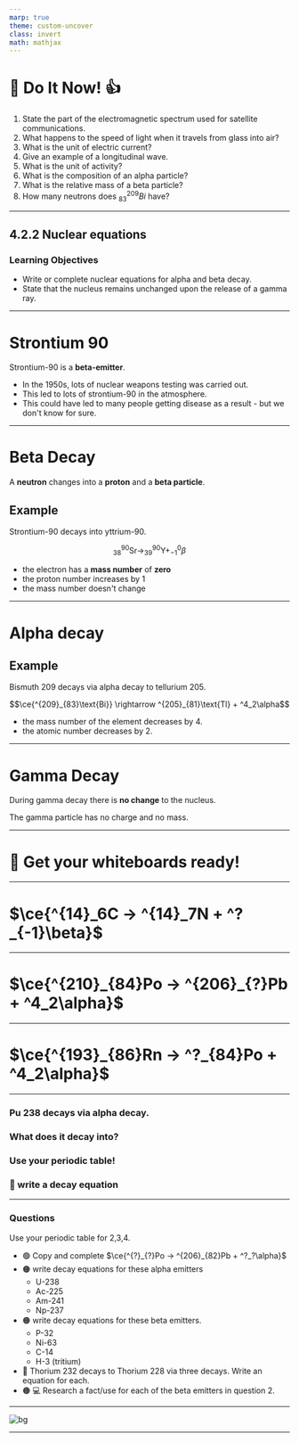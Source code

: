 ```yaml
---
marp: true
theme: custom-uncover
class: invert
math: mathjax
---
```


# :blue_book: Do It Now! :+1:

1. State the part of the electromagnetic spectrum used for satellite communications.
2. What happens to the speed of light when it travels from glass into air?
3. What is the unit of electric current?
4. Give an example of a longitudinal wave.
5. What is the unit of activity?
6. What is the composition of an alpha particle?
7. What is the relative mass of a beta particle?
8. How many neutrons does $^{209}_{83}Bi$ have?

---

## 4.2.2 Nuclear equations

### Learning Objectives

- Write or complete nuclear equations for alpha and beta decay.
- State that the nucleus remains unchanged upon the release of a gamma ray.

---

# Strontium 90

Strontium-90 is a **beta-emitter**.

- In the 1950s, lots of nuclear weapons testing was carried out.
- This led to lots of strontium-90 in the atmosphere.
- This could have led to many people getting disease as a result - but we don't know for sure.

---

# Beta Decay

A **neutron** changes into a **proton** and a **beta particle**.

## Example

Strontium-90 decays into yttrium-90.

$$^{90}_{38}\text{Sr} \rightarrow ^{90}_{39}\text{Y} + _{-1}^0\beta$$

- the electron has a **mass number** of **zero**
- the proton number increases by 1
- the mass number doesn't change

---

# Alpha decay

## Example

Bismuth 209 decays via alpha decay to tellurium 205.

$$\ce{^{209}_{83}\text{Bi}} \rightarrow ^{205}_{81}\text{Tl} + ^4_2\alpha$$

- the mass number of the element decreases by 4.
- the atomic number decreases by 2.

---

# Gamma Decay

During gamma decay there is **no change** to the nucleus.

The gamma particle has no charge and no mass.


---

# :memo: Get your whiteboards ready!

---

# <!--fit--> $\ce{^{14}_6C -> ^{14}_7N + ^?_{-1}\beta}$

---

# <!--fit--> $\ce{^{210}_{84}Po -> ^{206}_{?}Pb + ^4_2\alpha}$

---

# <!--fit--> $\ce{^{193}_{86}Rn -> ^?_{84}Po + ^4_2\alpha}$

---

### Pu 238 decays via alpha decay.
### What does it decay into?
### Use your periodic table!
### :memo: write a decay equation

---

<!-- _class: questions -->

### Questions
 Use your periodic table for 2,3,4.
- :green_circle: Copy and complete $\ce{^{?}_{?}Po -> ^{206}_{82}Pb + ^?_?\alpha}$
- :orange_circle: write decay equations for these alpha emitters
  - U-238
  - Ac-225
  - Am-241
  - Np-237
- :orange_circle: write decay equations for these beta emitters.
  - P-32
  - Ni-63
  - C-14
  - H-3 (tritium)
- :red_circle: Thorium 232 decays to Thorium 228 via three decays. Write an equation for each.
- :orange_circle: :computer: Research a fact/use for each of the beta emitters in question 2.

---

![bg](http://www.vias.org/physics/img/bk4_fehlendes_bild_02.png)

---
